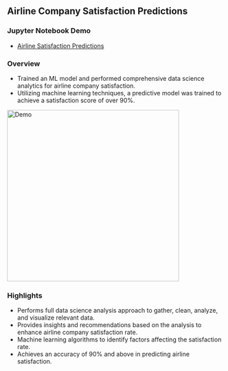 ## Airline Company Satisfaction Predictions

### Jupyter Notebook Demo

- [Airline Satisfaction Predictions](https://github.com/andrewtclin/ml-airline-satisfaction-prediction/blob/master/Airline%20Satisfaction%20Analysis_Machine%20Learning%20%26%20Data%20Science.ipynb)

### Overview

- Trained an ML model and performed comprehensive data science analytics for airline company satisfaction.
- Utilizing machine learning techniques, a predictive model was trained to achieve a satisfaction score of over 90%.

<img src="airline_detections_demo.png" alt="Demo" width="400" height="auto">

### Highlights

- Performs full data science analysis approach to gather, clean, analyze, and visualize relevant data.
- Provides insights and recommendations based on the analysis to enhance airline company satisfaction rate.
- Machine learning algorithms to identify factors affecting the satisfaction rate.
- Achieves an accuracy of 90% and above in predicting airline satisfaction.
